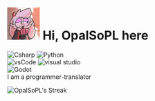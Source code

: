 # <img src="/assets/avatar.jpg" height="75" alt="avatar"></img> Hi, OpalSoPL here<br>
![Csharp](https://img.shields.io/badge/C%23-239120?style=for-the-badge&logo=c-sharp&logoColor=white)
![Python](https://img.shields.io/badge/Python-FFD43B?style=for-the-badge&logo=python&logoColor=blue)<br>
![vsCode](https://img.shields.io/badge/VSCode-0078D4?style=for-the-badge&logo=visual%20studio%20code&logoColor=white)
![visual studio](https://img.shields.io/badge/Visual_Studio-5C2D91?style=for-the-badge&logo=visual%20studio&logoColor=white)<br>
![Godot](https://img.shields.io/badge/Godot-478CBF?style=for-the-badge&logo=GodotEngine&logoColor=white)
<br>I am a programmer-translator

![OpalSoPL's Streak](https://github-readme-streak-stats.herokuapp.com/?user=OpalSoPL&theme=vue-dark&hide_border=false)
